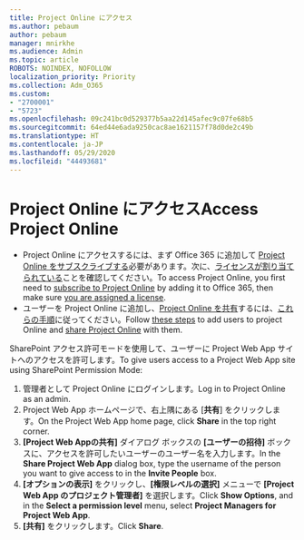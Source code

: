 ```yaml
---
title: Project Online にアクセス
ms.author: pebaum
author: pebaum
manager: mnirkhe
ms.audience: Admin
ms.topic: article
ROBOTS: NOINDEX, NOFOLLOW
localization_priority: Priority
ms.collection: Adm_O365
ms.custom:
- "2700001"
- "5723"
ms.openlocfilehash: 09c241bc0d529377b5aa22d145afec9c07fe68b5
ms.sourcegitcommit: 64ed44e6ada9250cac8ae1621157f78d0de2c49b
ms.translationtype: HT
ms.contentlocale: ja-JP
ms.lasthandoff: 05/29/2020
ms.locfileid: "44493681"
---
```

# <a name="access-project-online"></a><span data-ttu-id="defa1-102">Project Online にアクセス</span><span class="sxs-lookup"><span data-stu-id="defa1-102">Access Project Online</span></span>

- <span data-ttu-id="defa1-103">Project Online にアクセスするには、まず Office 365 に追加して [Project Online をサブスクライブする](https://docs.microsoft.com/ProjectOnline/get-started-with-project-online)必要があります。次に、[ライセンスが割り当てられている](https://docs.microsoft.com/ProjectOnline/step-1-sign-up-for-project-online#next-make-sure-you-can-get-in)ことを確認してください。</span><span class="sxs-lookup"><span data-stu-id="defa1-103">To access Project Online, you first need to [subscribe to Project Online](https://docs.microsoft.com/ProjectOnline/get-started-with-project-online) by adding it to Office 365, then make sure [you are assigned a license](https://docs.microsoft.com/ProjectOnline/step-1-sign-up-for-project-online#next-make-sure-you-can-get-in).</span></span>
- <span data-ttu-id="defa1-104">ユーザーを Project Online に追加し、[Project Online を共有](https://docs.microsoft.com/ProjectOnline/step-2-add-people-to-project-online#4-finally-share-project-online-with-the-people-you-added)するには、[これらの手順](https://docs.microsoft.com/ProjectOnline/step-2-add-people-to-project-online)に従ってください。</span><span class="sxs-lookup"><span data-stu-id="defa1-104">Follow [these steps](https://docs.microsoft.com/ProjectOnline/step-2-add-people-to-project-online) to add users to project Online and [share Project Online](https://docs.microsoft.com/ProjectOnline/step-2-add-people-to-project-online#4-finally-share-project-online-with-the-people-you-added) with them.</span></span>

<span data-ttu-id="defa1-105">SharePoint アクセス許可モードを使用して、ユーザーに Project Web App サイトへのアクセスを許可します。</span><span class="sxs-lookup"><span data-stu-id="defa1-105">To give users access to a Project Web App site using SharePoint Permission Mode:</span></span>

1. <span data-ttu-id="defa1-106">管理者として Project Online にログインします。</span><span class="sxs-lookup"><span data-stu-id="defa1-106">Log in to Project Online as an admin.</span></span>
2. <span data-ttu-id="defa1-107">Project Web App ホームページで、右上隅にある [**共有**] をクリックします。</span><span class="sxs-lookup"><span data-stu-id="defa1-107">On the Project Web App home page, click **Share** in the top right corner.</span></span>
3. <span data-ttu-id="defa1-108">**[Project Web Appの共有]** ダイアログ ボックスの **[ユーザーの招待]** ボックスに、アクセスを許可したいユーザーのユーザー名を入力します。</span><span class="sxs-lookup"><span data-stu-id="defa1-108">In the **Share Project Web App** dialog box, type the username of the person you want to give access to in the **Invite People** box.</span></span>
4. <span data-ttu-id="defa1-109">**[オプションの表示]** をクリックし、**[権限レベルの選択]** メニューで **[Project Web App のプロジェクト管理者]** を選択します。</span><span class="sxs-lookup"><span data-stu-id="defa1-109">Click **Show Options**, and in the **Select a permission level** menu, select **Project Managers for Project Web App**.</span></span>
5. <span data-ttu-id="defa1-110">**[共有]** をクリックします。</span><span class="sxs-lookup"><span data-stu-id="defa1-110">Click **Share**.</span></span>
